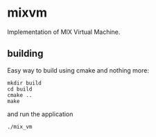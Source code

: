 # mixvm

Implementation of MIX Virtual Machine.

## building

Easy way to build using cmake and nothing more:

```
mkdir build
cd build
cmake ..
make
```

and run the application

```
./mix_vm
```
